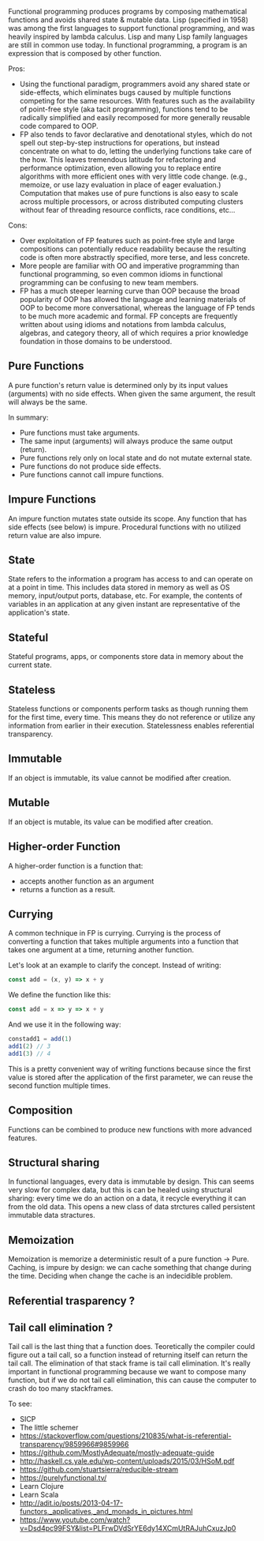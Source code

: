 Functional programming produces programs by composing mathematical functions and avoids shared state & mutable data. Lisp (specified in 1958) was among the first languages to support functional programming, and was heavily inspired by lambda calculus. Lisp and many Lisp family languages are still in common use today.
In functional programming, a program is an expression that is composed by other function.

Pros:
- Using the functional paradigm, programmers avoid any shared state or side-effects, which eliminates bugs caused by multiple functions competing for the same resources. With features such as the availability of point-free style (aka tacit programming), functions tend to be radically simplified and easily recomposed for more generally reusable code compared to OOP.
- FP also tends to favor declarative and denotational styles, which do not spell out step-by-step instructions for operations, but instead concentrate on what to do, letting the underlying functions take care of the how. This leaves tremendous latitude for refactoring and performance optimization, even allowing you to replace entire algorithms with more efficient ones with very little code change. (e.g., memoize, or use lazy evaluation in place of eager evaluation.)
Computation that makes use of pure functions is also easy to scale across multiple processors, or across distributed computing clusters without fear of threading resource conflicts, race conditions, etc…

Cons:
- Over exploitation of FP features such as point-free style and large compositions can potentially reduce readability because the resulting code is often more abstractly specified, more terse, and less concrete.
- More people are familiar with OO and imperative programming than functional programming, so even common idioms in functional programming can be confusing to new team members.
- FP has a much steeper learning curve than OOP because the broad popularity of OOP has allowed the language and learning materials of OOP to become more conversational, whereas the language of FP tends to be much more academic and formal. FP concepts are frequently written about using idioms and notations from lambda calculus, algebras, and category theory, all of which requires a prior knowledge foundation in those domains to be understood.

## Pure Functions
A pure function's return value is determined only by its input values (arguments) with no side effects. When given the same argument, the result will always be the same.

In summary:
- Pure functions must take arguments.
- The same input (arguments) will always produce the same output (return).
- Pure functions rely only on local state and do not mutate external state.
- Pure functions do not produce side effects.
- Pure functions cannot call impure functions.

## Impure Functions
An impure function mutates state outside its scope. Any function that has side effects (see below) is impure. Procedural functions with no utilized return value are also impure.

## State
State refers to the information a program has access to and can operate on at a point in time. This includes data stored in memory as well as OS memory, input/output ports, database, etc. For example, the contents of variables in an application at any given instant are representative of the application's state.

## Stateful
Stateful programs, apps, or components store data in memory about the current state.

## Stateless
Stateless functions or components perform tasks as though running them for the first time, every time. This means they do not reference or utilize any information from earlier in their execution. Statelessness enables referential transparency.

## Immutable
If an object is immutable, its value cannot be modified after creation.

## Mutable
If an object is mutable, its value can be modified after creation.

## Higher-order Function
A higher-order function is a function that:
- accepts another function as an argument
- returns a function as a result.

## Currying
A common technique in FP is currying. Currying is the process of converting a function that
takes multiple arguments into a function that takes one argument at a time, returning
another function.

Let's look at an example to clarify the concept.
Instead of writing:
```javascript
const add = (x, y) => x + y
```

We define the function like this:
```javascript
const add = x => y => x + y
```

And we use it in the following way:
```javascript
constadd1 = add(1)
add1(2) // 3
add1(3) // 4
```

This is a pretty convenient way of writing functions because since the first value is stored
after the application of the first parameter, we can reuse the second function multiple times.

## Composition
Functions can be combined to produce new functions with more advanced features.

## Structural sharing
In functional languages, every data is immutable by design. This can seems very slow for complex data, but this is can be healed using structural sharing: every time we do an action on a data, it recycle everything it can from the old data. This opens a new class of data strctures called persistent immutable data stractures.

## Memoization
Memoization is memorize a deterministic result of a pure function -> Pure.
Caching, is impure by design: we can cache something that change during the time. Deciding when change the cache is an indecidible problem.

## Referential trasparency ?

## Tail call elimination ?
Tail call is the last thing that a function does. Teoretically the compiler could figure out a tail call, so a function instead of returning itself can return the tail call. The elimination of that stack frame is tail call elimination.
It's really important in functional programming because we want to compose many function, but if we do not tail call elimination, this can cause the computer to crash do too many stackframes.

To see:
- SICP
- The little schemer
- https://stackoverflow.com/questions/210835/what-is-referential-transparency/9859966#9859966
- https://github.com/MostlyAdequate/mostly-adequate-guide
- http://haskell.cs.yale.edu/wp-content/uploads/2015/03/HSoM.pdf
- https://github.com/stuartsierra/reducible-stream
- https://purelyfunctional.tv/
- Learn Clojure
- Learn Scala
- http://adit.io/posts/2013-04-17-functors,_applicatives,_and_monads_in_pictures.html
- https://www.youtube.com/watch?v=Dsd4pc99FSY&list=PLFrwDVdSrYE6dy14XCmUtRAJuhCxuzJp0
